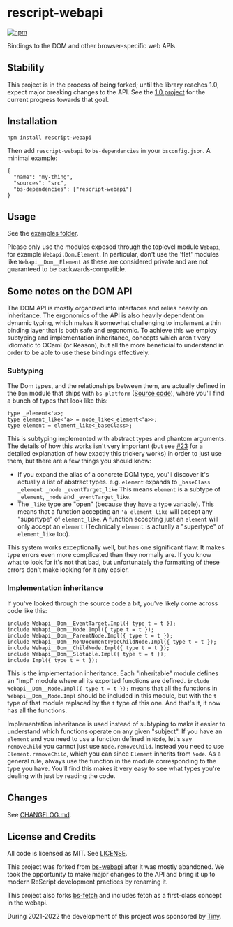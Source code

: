 # rescript-webapi

[![npm](https://img.shields.io/npm/v/rescript-webapi.svg)](https://npmjs.org/rescript-webapi)

Bindings to the DOM and other browser-specific web APIs.

## Stability

This project is in the process of being forked; until the library reaches 1.0, expect major breaking changes to the API. See the [1.0 project](https://github.com/TheSpyder/rescript-webapi/projects/1) for the current progress towards that goal.

## Installation

```
npm install rescript-webapi
```

Then add `rescript-webapi` to `bs-dependencies` in your `bsconfig.json`. A minimal example:

```
{
  "name": "my-thing",
  "sources": "src",
  "bs-dependencies": ["rescript-webapi"]
}
```

## Usage

See the [examples folder](https://github.com/TheSpyder/rescript-webapi/tree/main/examples).

Please only use the modules exposed through the toplevel module `Webapi`, for example `Webapi.Dom.Element`. In particular, don't use the 'flat' modules like `Webapi__Dom__Element` as these are considered private and are not guaranteed to be backwards-compatible.

## Some notes on the DOM API

The DOM API is mostly organized into interfaces and relies heavily on inheritance. The ergonomics of the API is also heavily dependent on dynamic typing, which makes it somewhat challenging to implement a thin binding layer that is both safe and ergonomic. To achieve this we employ subtyping and implementation inheritance, concepts which aren't very idiomatic to OCaml (or Reason), but all the more beneficial to understand in order to be able to use these bindings effectively.

### Subtyping

The Dom types, and the relationships between them, are actually defined in the `Dom` module that ships with `bs-platform` ([Source code](https://github.com/glennsl/bucklescript/blob/master/jscomp/others/dom.mli)), where you'll find a bunch of types that look like this:

```rescript
type _element<'a>;
type element_like<'a> = node_like<_element<'a>>;
type element = element_like<_baseClass>;
```

This is subtyping implemented with abstract types and phantom arguments. The details of how this works isn't very important (but see [#23](https://github.com/reasonml-community/bs-webapi-incubator/pull/23) for a detailed explanation of how exactly this trickery works) in order to just use them, but there are a few things you should know:

* If you expand the alias of a concrete DOM type, you'll discover it's actually a list of abstract types. e.g. `element` expands to `_baseClass _element _node _eventTarget_like` This means `element` is a subtype of `_element`, `_node` and `_eventTarget_like`.
* The `_like` type are "open" (because they have a type variable). This means that a function accepting an `'a element_like` will accept any "supertype" of `element_like`. A function accepting just an `element` will only accept an `element` (Technically `element` is actually a "supertype" of `element_like` too).

This system works exceptionally well, but has one significant flaw: It makes type errors even more complicated than they normally are. If you know what to look for it's not that bad, but unfortunately the formatting of these errors don't make looking for it any easier.

### Implementation inheritance

If you've looked through the source code a bit, you've likely come across code like this:

```rescript
include Webapi__Dom__EventTarget.Impl({ type t = t });
include Webapi__Dom__Node.Impl({ type t = t });
include Webapi__Dom__ParentNode.Impl({ type t = t });
include Webapi__Dom__NonDocumentTypeChildNode.Impl({ type t = t });
include Webapi__Dom__ChildNode.Impl({ type t = t });
include Webapi__Dom__Slotable.Impl({ type t = t });
include Impl({ type t = t });
```

This is the implementation inheritance. Each "inheritable" module defines an "Impl" module where all its exported functions are defined. `include Webapi__Dom__Node.Impl({ type t = t });` means that all the functions in `Webapi__Dom__Node.Impl` should be included in this module, but with the `t` type of that module replaced by the `t` type of this one. And that's it, it now has all the functions.

Implementation inheritance is used instead of subtyping to make it easier to understand which functions operate on any given "subject". If you have an `element` and you need to use a function defined in `Node`, let's say `removeChild` you cannot just use `Node.removeChild`. Instead you need to use `Element.removeChild`, which you can since `Element` inherits from `Node`. As a general rule, always use the function in the module corresponding to the type you have. You'll find this makes it very easy to see what types you're dealing with just by reading the code.

## Changes

See [CHANGELOG.md](CHANGELOG.md).

## License and Credits

All code is licensed as MIT. See [LICENSE](LICENSE).

This project was forked from [bs-webapi](https://github.com/reasonml-community/bs-webapi-incubator) after it was mostly abandoned. We took the opportunity to make major changes to the API and bring it up to modern ReScript development practices by renaming it.

This project also forks [bs-fetch](https://github.com/reasonml-community/bs-fetch) and includes fetch as a first-class concept in the webapi.

During 2021-2022 the development of this project was sponsored by [Tiny](https://github.com/tinymce/).
